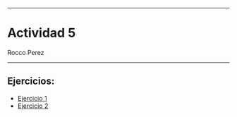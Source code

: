 
---

# Actividad 5

Rocco Perez

---

## Ejercicios:

- [Ejercicio 1](https:carpetadigital.rocopolas.site/?trabajo=vivani_ejer/5/ej1.md)
- [Ejercicio 2](https:carpetadigital.rocopolas.site/?trabajo=vivani_ejer/5/ej2.md)

